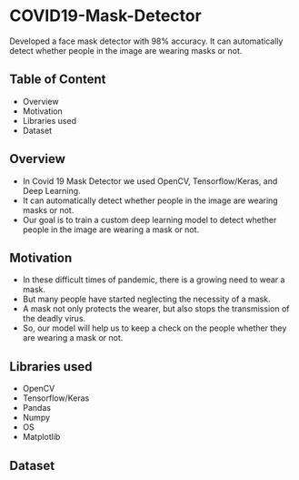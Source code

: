 # COVID19-Mask-Detector
Developed a face mask detector with 98% accuracy. It can automatically detect whether people in the image are wearing masks or not.

Table of Content
----------------
* Overview
* Motivation
* Libraries used
* Dataset

Overview
----------------
* In Covid 19 Mask Detector we used OpenCV, Tensorflow/Keras, and Deep Learning.
* It can automatically detect whether people in the image are wearing masks or not.
* Our goal is to train a custom deep learning model to detect whether people in the image are wearing a mask or not.

Motivation
----------------
* In these difficult times of pandemic, there is a growing need to wear a mask.
* But many people have started neglecting the necessity of a mask.
* A mask not only protects the wearer, but also stops the transmission of the deadly virus.
* So, our model will help us to keep a check on the people whether they are wearing a mask or not.

Libraries used
----------------
* OpenCV
* Tensorflow/Keras
* Pandas
* Numpy
* OS
* Matplotlib

Dataset
----------------
